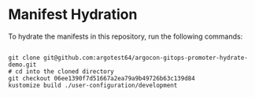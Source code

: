 
# Manifest Hydration

To hydrate the manifests in this repository, run the following commands:

```shell

git clone git@github.com:argotest64/argocon-gitops-promoter-hydrate-demo.git
# cd into the cloned directory
git checkout 06ee1390f7d51667a2ea79a9b49726b63c139d84
kustomize build ./user-configuration/development
```
